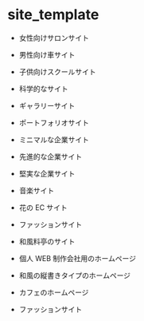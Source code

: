 # site_template

- 女性向けサロンサイト
- 男性向け車サイト
- 子供向けスクールサイト
- 科学的なサイト
- ギャラリーサイト
- ポートフォリオサイト
- ミニマルな企業サイト
- 先進的な企業サイト
- 堅実な企業サイト
- 音楽サイト
- 花の EC サイト
- ファッションサイト
- 和風料亭のサイト

- 個人 WEB 制作会社用のホームページ
- 和風の縦書きタイプのホームページ
- カフェのホームページ
- ファッションサイト
